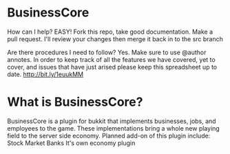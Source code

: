 BusinessCore
============
How can I help?
EASY! Fork this repo, take good documentation. Make a pull request. I'll review your changes then merge it back in to the src branch

Are there procedures I need to follow?
Yes. Make sure to use @author annotes. In order to keep track of all the features we have covered, yet to cover, and issues that have just arised please keep this spreadsheet up to date. http://bit.ly/1euukMM

What is BusinessCore?
=====================
BusinessCore is a plugin for bukkit that implements businesses, jobs, and employees to the game. These implementations bring a whole new playing field to the server side economy.
Planned add-on of this plugin include:
Stock Market
Banks
It's own economy plugin
